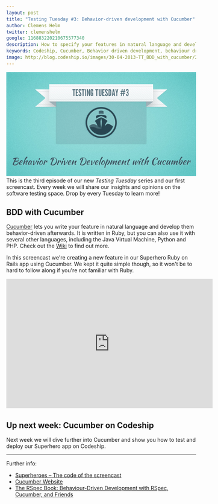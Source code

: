 ```yaml
---
layout: post
title: "Testing Tuesday #3: Behavior-driven development with Cucumber"
author: Clemens Helm
twitter: clemenshelm
google: 116883220210675577340
description: How to specify your features in natural language and develop them behavior-driven using Cucumber.
keywords: Codeship, Cucumber, Behavior driven development, behaviour driven development, testing tuesday, testing tools, testing methodologies, develop iteratively, hosted testing, testing in the cloud
image: http://blog.codeship.io/images/30-04-2013-TT_BDD_with_cucumber/200x200_TT-BDD_with_cucumber.jpg
---
```

![Illustration testing tuesday: Tests make software](/images/30-04-2013-TT_BDD_with_cucumber/codeship_TT-behavior-driven-development-with-cucumber.jpg)
This is the third episode of our new *Testing Tuesday* series and our first screencast. Every week we will share our insights and opinions on the software testing space. Drop by every Tuesday to learn more!

## BDD with Cucumber

[Cucumber](http://cukes.info/) lets you write your feature in natural language and develop them behavior-driven afterwards. It is written in Ruby, but you can also use it with several other languages, including the Java Virtual Machine, Python and PHP. Check out the [Wiki](https://github.com/cucumber/cucumber/wiki) to find out more.

In this screencast we're creating a new feature in our Superhero Ruby on Rails app using Cucumber. We kept it quite simple though, so it won't be to hard to follow along if you're not familiar with Ruby.

<iframe src="http://player.vimeo.com/video/65160463" width="548" height="343" frameborder="0" webkitAllowFullScreen mozallowfullscreen allowFullScreen></iframe>

## Up next week: Cucumber on Codeship

Next week we will dive further into Cucumber and show you how to test and deploy our Superhero app on Codeship.

<hr/>

Further info:

* [Superheroes – The code of the screencast](https://github.com/codeship/superheroes)
* [Cucumber Website](http://cukes.info/)
* [The RSpec Book: Behaviour-Driven Development with RSpec, Cucumber, and Friends](http://pragprog.com/book/achbd/the-rspec-book)